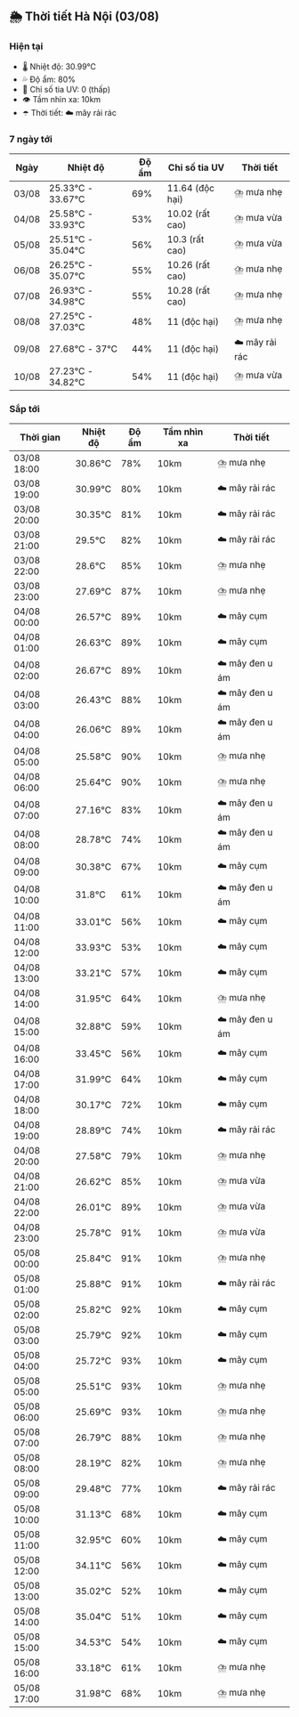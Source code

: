 ## 🌦️ Thời tiết Hà Nội (03/08)

### Hiện tại

- 🌡️ Nhiệt độ: 30.99℃
- 💦 Độ ẩm: 80%
- 🌟 Chỉ số tia UV: 0 (thấp)
- 👁️ Tầm nhìn xa: 10km
- ☂️ Thời tiết: ☁️ mây rải rác

### 7 ngày tới

| Ngày | Nhiệt độ | Độ ẩm | Chỉ số tia UV | Thời tiết |
| --- | --- | --- | --- | --- |
| 03/08 | 25.33℃ - 33.67℃ | 69% | 11.64 (độc hại) | ⛈️ mưa nhẹ |
| 04/08 | 25.58℃ - 33.93℃ | 53% | 10.02 (rất cao) | ⛈️ mưa vừa |
| 05/08 | 25.51℃ - 35.04℃ | 56% | 10.3 (rất cao) | ⛈️ mưa vừa |
| 06/08 | 26.25℃ - 35.07℃ | 55% | 10.26 (rất cao) | ⛈️ mưa nhẹ |
| 07/08 | 26.93℃ - 34.98℃ | 55% | 10.28 (rất cao) | ⛈️ mưa nhẹ |
| 08/08 | 27.25℃ - 37.03℃ | 48% | 11 (độc hại) | ⛈️ mưa nhẹ |
| 09/08 | 27.68℃ - 37℃ | 44% | 11 (độc hại) | ☁️ mây rải rác |
| 10/08 | 27.23℃ - 34.82℃ | 54% | 11 (độc hại) | ⛈️ mưa vừa |

### Sắp tới

| Thời gian | Nhiệt độ | Độ ẩm | Tầm nhìn xa | Thời tiết |
| --- | --- | --- | --- | --- |
| 03/08 18:00 | 30.86℃ | 78% | 10km | ⛈️ mưa nhẹ |
| 03/08 19:00 | 30.99℃ | 80% | 10km | ☁️ mây rải rác |
| 03/08 20:00 | 30.35℃ | 81% | 10km | ☁️ mây rải rác |
| 03/08 21:00 | 29.5℃ | 82% | 10km | ☁️ mây rải rác |
| 03/08 22:00 | 28.6℃ | 85% | 10km | ⛈️ mưa nhẹ |
| 03/08 23:00 | 27.69℃ | 87% | 10km | ⛈️ mưa nhẹ |
| 04/08 00:00 | 26.57℃ | 89% | 10km | ☁️ mây cụm |
| 04/08 01:00 | 26.63℃ | 89% | 10km | ☁️ mây cụm |
| 04/08 02:00 | 26.67℃ | 89% | 10km | ☁️ mây đen u ám |
| 04/08 03:00 | 26.43℃ | 88% | 10km | ☁️ mây đen u ám |
| 04/08 04:00 | 26.06℃ | 89% | 10km | ☁️ mây đen u ám |
| 04/08 05:00 | 25.58℃ | 90% | 10km | ⛈️ mưa nhẹ |
| 04/08 06:00 | 25.64℃ | 90% | 10km | ⛈️ mưa nhẹ |
| 04/08 07:00 | 27.16℃ | 83% | 10km | ☁️ mây đen u ám |
| 04/08 08:00 | 28.78℃ | 74% | 10km | ☁️ mây đen u ám |
| 04/08 09:00 | 30.38℃ | 67% | 10km | ☁️ mây cụm |
| 04/08 10:00 | 31.8℃ | 61% | 10km | ☁️ mây đen u ám |
| 04/08 11:00 | 33.01℃ | 56% | 10km | ☁️ mây cụm |
| 04/08 12:00 | 33.93℃ | 53% | 10km | ☁️ mây cụm |
| 04/08 13:00 | 33.21℃ | 57% | 10km | ☁️ mây cụm |
| 04/08 14:00 | 31.95℃ | 64% | 10km | ⛈️ mưa nhẹ |
| 04/08 15:00 | 32.88℃ | 59% | 10km | ☁️ mây đen u ám |
| 04/08 16:00 | 33.45℃ | 56% | 10km | ☁️ mây cụm |
| 04/08 17:00 | 31.99℃ | 64% | 10km | ☁️ mây cụm |
| 04/08 18:00 | 30.17℃ | 72% | 10km | ☁️ mây cụm |
| 04/08 19:00 | 28.89℃ | 74% | 10km | ☁️ mây rải rác |
| 04/08 20:00 | 27.58℃ | 79% | 10km | ⛈️ mưa nhẹ |
| 04/08 21:00 | 26.62℃ | 85% | 10km | ⛈️ mưa vừa |
| 04/08 22:00 | 26.01℃ | 89% | 10km | ⛈️ mưa vừa |
| 04/08 23:00 | 25.78℃ | 91% | 10km | ⛈️ mưa vừa |
| 05/08 00:00 | 25.84℃ | 91% | 10km | ⛈️ mưa nhẹ |
| 05/08 01:00 | 25.88℃ | 91% | 10km | ☁️ mây rải rác |
| 05/08 02:00 | 25.82℃ | 92% | 10km | ☁️ mây cụm |
| 05/08 03:00 | 25.79℃ | 92% | 10km | ☁️ mây cụm |
| 05/08 04:00 | 25.72℃ | 93% | 10km | ☁️ mây cụm |
| 05/08 05:00 | 25.51℃ | 93% | 10km | ⛈️ mưa nhẹ |
| 05/08 06:00 | 25.69℃ | 93% | 10km | ⛈️ mưa nhẹ |
| 05/08 07:00 | 26.79℃ | 88% | 10km | ⛈️ mưa nhẹ |
| 05/08 08:00 | 28.19℃ | 82% | 10km | ⛈️ mưa nhẹ |
| 05/08 09:00 | 29.48℃ | 77% | 10km | ☁️ mây rải rác |
| 05/08 10:00 | 31.13℃ | 68% | 10km | ☁️ mây cụm |
| 05/08 11:00 | 32.95℃ | 60% | 10km | ☁️ mây cụm |
| 05/08 12:00 | 34.11℃ | 56% | 10km | ☁️ mây cụm |
| 05/08 13:00 | 35.02℃ | 52% | 10km | ☁️ mây cụm |
| 05/08 14:00 | 35.04℃ | 51% | 10km | ☁️ mây cụm |
| 05/08 15:00 | 34.53℃ | 54% | 10km | ☁️ mây cụm |
| 05/08 16:00 | 33.18℃ | 61% | 10km | ⛈️ mưa nhẹ |
| 05/08 17:00 | 31.98℃ | 68% | 10km | ⛈️ mưa nhẹ |
